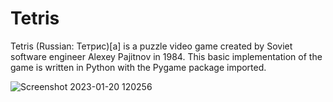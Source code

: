 # Tetris

Tetris (Russian: Тетрис)[a] is a puzzle video game created by Soviet software engineer Alexey Pajitnov in 1984. This basic implementation of the game is written in Python with the Pygame package imported. 

![Screenshot 2023-01-20 120256](https://user-images.githubusercontent.com/18625460/213774125-95aacd85-f6cb-4689-8fdd-aa3bec4057af.png)
